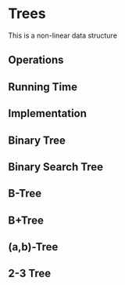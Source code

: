 # Trees

This is a non-linear data structure

## Operations

## Running Time

## Implementation

## Binary Tree

## Binary Search Tree

## B-Tree

## B+Tree

## (a,b)-Tree

## 2-3 Tree
